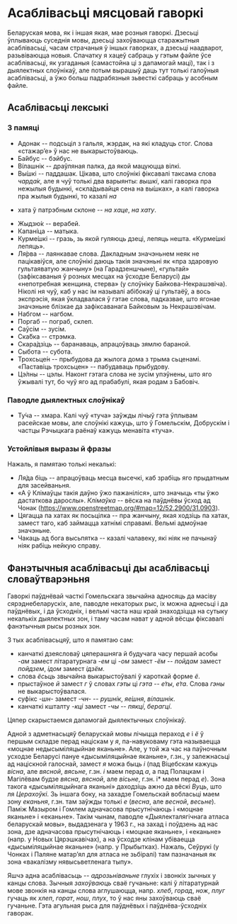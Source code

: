 # Асаблівасьці мясцовай гаворкі

Беларуская мова, як і іншая якая, мае розныя гаворкі. Дзесьці ўплываюць
суседнія мовы, дзесьці захоўваюцца старажытныя асаблівасьці, часам страчаныя ў
іншых гаворках, а дзесьці наадварот, разьвіваюцца новыя. Спачатку я хацеў
сабраць у гэтым файле ўсе асаблівасьці, як узгаданыя (самастойна ці з дапамогай
маці), так і з дыялектных слоўнікаў, але потым вырашыў даць тут толькі галоўныя
асаблівасьці, а ўжо больш падрабязныя зьвесткі сабраць у асобным файле.

## Асаблівасьці лексыкі

### З памяці

- Адонак -- подсьціл з гальля, жэрдак, на які кладуць стог. Слова «стажар’е» ў
  нас не выкарыстоўваюць.
- Ба́йбус -- бэйбус.
- Ві́лашнік -- драўляная палка, да якой мацуюцца вілкі.
- Вы́шкі -- паддашак. Цікава, што слоўнікі фіксавалі таксама слова *чарда́к*, але
  я чуў толькі два варыянты: *вышкі*, калі гаворка пра нежылыя будынкі,
«скла́дывайця сена на вы́шках», а калі гаворка пра жылыя будынкі, то казалі *на*
+ хата ў патрэбным склоне -- *на хаце*, *на хату*.
- Жыдзю́к -- верабей.
- Капані́ца -- матыка.
- Курме́шкі -- гразь, зь якой гуляюць дзеці, лепяць нешта. «Курме́шкі лепяць».
- Ля́рва -- лаянкавае слова. Дакладным значэньнем неяк не пацікавіўся, але
  слоўнікі даюць такія значэньні як «пра здаровую гультаяватую жанчыну» (на
Гарадзеншчыне), «гультай» (зафіксаваныя ў розных месцах на ўсходзе Беларусі) ды
«непотребная женщина, стерва» (у слоўніку Байкова-Некрашэвіча). Ніколі ня чуў,
каб у нас ім называлі абібокаў ці гультаёў, а вось экспрэсія, якая ўкладвалася
ў гэтае слова, падказвае, што ягонае значэньне блізкае да зафіксаванага
Байковым зь Некрашэвічам.
- Набгом -- нагбом.
- Поргаб -- пограб, склеп.
- Саўсі́м -- зусім.
- Ска́бка -- стрэмка.
- Скара́дзіць -- баранаваць, апрацоўваць зямлю бараной.
- Сыбота -- субота.
- Трохсьце́н -- прыбудова да жылога дома з трыма сьценамі. «Паставіць трохсьцен» -- 
  пабудаваць прыбудову.
- Цэ́лны -- цэлы. Наконт гэтага слова не зусім упэўнены, што яго ўжывалі тут, бо
  чуў яго ад прабабулі, якая родам з Бабовіч.

### Паводле дыялектных слоўнікаў
- Ту́ча -- хмара. Калі чуў «туча» заўжды лічыў гэта ўплывам расейскае мовы, але
  слоўнікі кажуць, што ў Гомельскім, Добрускім і частцы Рэчыцкага раёнаў кажуць
менавіта «туча».

### Устойлівыя выразы й фразы

Нажаль, я памятаю толькі некалькі:
* Ля́да біць -- апрацоўваць месца высечкі, каб зрабіць яго прыдатным для засейваньня.
* «А ў Клімаўцы такія даўно ўжо пажаніліся», што значыць «ты ўжо дастаткова
  дарослы». *Клімаўка* -- вёска на паўднёвы ўсход ад Чонак
(https://www.openstreetmap.org/#map=12/52.2900/31.0903).
* Цягацца па хатах як посьцілка -- пра жанчыну, якая ходзіць па хатах, замест
  таго, каб займацца хатнімі справамі. Вельмі адмоўнае значэньне.
* Чакаць ад бога высьпятка -- казалі чалавеку, які ніяк не пачынаў ніяк рабіць
  нейкую справу.

## Фанэтычныя асаблівасьці ды асаблівасьці словаўтварэньня

Гаворкі паўднёвай часткі Гомельскага звычайна адносяць да масіву
сярэднебеларускіх, але, паводле некаторых рыс, іх можна аднесьці і да
паўднёвых, і да ўсходніх, і вельмі часта наш край знаходзіцца на сутыку
некалькіх дыялектных зон, і таму часам нават у адной вёсцы фіксавалі фанэтычныя
рысы розных зон.

З тых асаблівасьцяў, што я памятаю сам:
- канчаткі дзеясловаў цяперашняга й будучага часу першай асобы *-ам* замест
  літаратурнага *-ем* ці *-ом* замест *-ём* -- *пойдам* замест *пойдзем*,
*ідом* замест *ідзём*.
- слова *ёсьць* звычайна выкарыстоўвалі ў кароткай форме *ё*.
- прыстаўное *й* замест *г* ў словах *гэты* ці *гэта* -- *е́ты*, *е́та*. Слова
  *гэны* не выкарыстоўвалася.
- суфікс *-шн-* замест *-чн-* -- *рушні́к*, *яе́шня*, *ві́лашнік*.
- канчаткі кшталту *-кці* замест *-чы* -- *пякці́*, *берагці́*.

Цяпер скарыстаемся дапамогай дыялектычных слоўнікаў.

Адной з адметнасьцяў беларускай мовы лічыцца пераход *е* і *ё* ў першым складзе
перад націскам у *я*, па-навуковаму гэта называецца «моцнае недысыміляцыйнае
яканьне». Але, у той жа час на паўночным усходзе Беларусі пануе «дысыміляцыйнае
яканьне», г.зн., у залежнасьці ад націскной галоснай, замест *я* можа быць *і*
(пад Віцебскам кажуць *вісна*, але *вясной*, *вясьне*, г.зн. *і* маем перад
*а*, а пад Полацкам і Магілёвам будзе *вясна*, *вясной*, але *вісьне*, г.зн. і*
маем перад *е*). Зона такога «дысыміляцыйнага яканьні» даходзіць ажно да вёскі
*Вуць*, што ля *Церахоўкі*. Зь іншага боку, на захадзе Гомельскай вобласьці
маем зону *еканьня*, г.зн. там заўжды толькі *е* (*весна*, але *весной*,
*весьне*). Паміж Мазыром і Гомлем адначасова прысутнічаюць і «моцнае яканьне» і
«еканьне». Такім чынам, паводле «Дыялекталягічнага атласа беларускай мовы»,
выдадзенага у 1963 г., на захад і поўдзень ад нас зона, дзе адначасова
прысутнічаюць і «моцнае яканьне», і «еканьне» (напр. у Новых Цярэшкавічах), а
на ўсходзе клінам убіваецца «дысыміляцыйнае яканьне» (напр. у Прыбытках).
Нажаль, Сеўрукі (у Чонках і Паляне матар’ял для атласа не зьбіралі) там
пазначаныя як зона «вакалізму нявысьветленага тыпу».

Яшчэ адна асаблівасьць -- *адрозьніваньне* глухіх і звонкіх зычных у канцы
слова. Зычныя *захоўваюць* сваё гучаньне: калі ў літаратурнай мове звонкія на
канцы слова аглушаюцца, напр. *хлеб*, *горад*, *нож*, *плуг* гучаць як *хлеп*,
*горат*, *нош*, *плух*, то ў нас яны захоўваюць сваё гучаньне. Гэта агульная
рыса для паўднёвых і паўднёва-ўсходніх гаворак.
